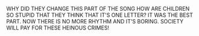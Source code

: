 WHY DID THEY CHANGE THIS PART OF THE SONG HOW ARE CHILDREN SO STUPID THAT THEY THINK THAT IT'S ONE LETTER? IT WAS THE BEST PART. NOW THERE IS NO MORE RHYTHM AND IT'S BORING. SOCIETY WILL PAY FOR THESE HEINOUS CRIMES!
